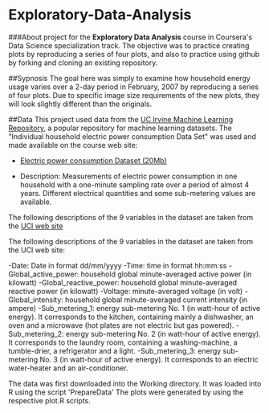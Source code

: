 # Exploratory-Data-Analysis

###About
 project for the **Exploratory Data Analysis** course in Coursera's Data Science specialization track. 
The objective was to practice creating plots by reproducing a series of four plots, 
and also to practice using github by forking and cloning an existing repository.

##Sypnosis
The goal here was simply to examine how household energy usage varies over a 2-day period in February, 2007 
by reproducing a series of four plots. Due to specific image size requirements of the new plots, they will look slightly different than the originals. 

##Data
This project used data from the [UC Irvine Machine Learning Repository](http://archive.ics.uci.edu/ml/), a popular repository for machine learning datasets. 
The "Individual household electric power consumption Data Set" was used and made available on the course web site:

* [Electric power consumption Dataset (20Mb)](https://d396qusza40orc.cloudfront.net/exdata%2Fdata%2Fhousehold_power_consumption.zip)

* Description: Measurements of electric power consumption in
one household with a one-minute sampling rate over a period of almost
4 years. Different electrical quantities and some sub-metering values
are available.

The following descriptions of the 9 variables in the dataset are taken
from the [UCI web site](https://archive.ics.uci.edu/ml/datasets/Individual+household+electric+power+consumption)

The following descriptions of the 9 variables in the dataset are taken from the UCI web site:

-Date: Date in format dd/mm/yyyy
-Time: time in format hh:mm:ss
-Global_active_power: household global minute-averaged active power (in kilowatt)
-Global_reactive_power: household global minute-averaged reactive power (in kilowatt)
-Voltage: minute-averaged voltage (in volt)
-Global_intensity: household global minute-averaged current intensity (in ampere)
-Sub_metering_1: energy sub-metering No. 1 (in watt-hour of active energy). It corresponds to the kitchen, containing mainly a dishwasher, an oven and a microwave (hot plates are not electric but gas powered).
-Sub_metering_2: energy sub-metering No. 2 (in watt-hour of active energy). It corresponds to the laundry room, containing a washing-machine, a tumble-drier, a refrigerator and a light.
-Sub_metering_3: energy sub-metering No. 3 (in watt-hour of active energy). It corresponds to an electric water-heater and an air-conditioner.

The data was first downloaded into the Working directory.
It was loaded into R using the script 'PrepareData'
The plots were generated by using the respective plot.R scripts.